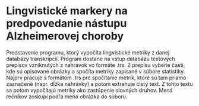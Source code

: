 #  	Lingvistické markery na predpovedanie nástupu Alzheimerovej choroby
Predstavenie programu, ktorý vypočíta lingvistické metriky z danej databázy transkripcií. 
Program dostane na vstup databázu textových prepisov vzniknutých z nahrávok vo formáte .trs. Z prepisu vyberie časti, 
kde sú opisované obrázky a spočíta metriky zapísané v súbore statistiky. Najprv pracuje s formátom .trs pre spočítanie metrík, ktoré sú tam priamo zaznačené (napr. dĺžka nahrávky) 
a potom extrahuje čistý text. Z tohto textu sa potom vypočítajú metriky ako zastúpenie slovných druhov.
Mená rečníkov zoskupí podľa mena obrázka do súboru.

